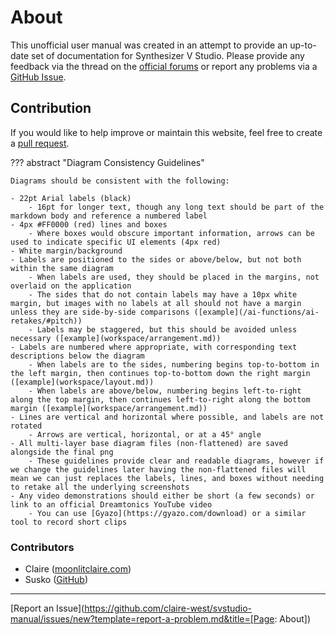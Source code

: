 # About

This unofficial user manual was created in an attempt to provide an up-to-date set of documentation for Synthesizer V Studio. Please provide any feedback via the thread on the [official forums](https://forum.synthesizerv.com/t/topic/7524) or report any problems via a [GitHub Issue](https://github.com/claire-west/svstudio-manual/issues/new).

## Contribution

If you would like to help improve or maintain this website, feel free to create a [pull request](https://github.com/claire-west/svstudio-manual/pulls).

??? abstract "Diagram Consistency Guidelines"

    Diagrams should be consistent with the following:

    - 22pt Arial labels (black)
        - 16pt for longer text, though any long text should be part of the markdown body and reference a numbered label
    - 4px #FF0000 (red) lines and boxes
        - Where boxes would obscure important information, arrows can be used to indicate specific UI elements (4px red)
    - White margin/background
    - Labels are positioned to the sides or above/below, but not both within the same diagram
        - When labels are used, they should be placed in the margins, not overlaid on the application
        - The sides that do not contain labels may have a 10px white margin, but images with no labels at all should not have a margin unless they are side-by-side comparisons ([example](/ai-functions/ai-retakes/#pitch))
        - Labels may be staggered, but this should be avoided unless necessary ([example](workspace/arrangement.md))
    - Labels are numbered where appropriate, with corresponding text descriptions below the diagram
        - When labels are to the sides, numbering begins top-to-bottom in the left margin, then continues top-to-bottom down the right margin ([example](workspace/layout.md))
        - When labels are above/below, numbering begins left-to-right along the top margin, then continues left-to-right along the bottom margin ([example](workspace/arrangement.md))
    - Lines are vertical and horizontal where possible, and labels are not rotated
        - Arrows are vertical, horizontal, or at a 45° angle
    - All multi-layer base diagram files (non-flattened) are saved alongside the final png
        - These guidelines provide clear and readable diagrams, however if we change the guidelines later having the non-flattened files will mean we can just replaces the labels, lines, and boxes without needing to retake all the underlying screenshots
    - Any video demonstrations should either be short (a few seconds) or link to an official Dreamtonics YouTube video
        - You can use [Gyazo](https://gyazo.com/download) or a similar tool to record short clips

### Contributors

- Claire ([moonlitclaire.com](https://moonlitclaire.com))
- Susko ([GitHub](https://github.com/Susko3))

---

[Report an Issue](https://github.com/claire-west/svstudio-manual/issues/new?template=report-a-problem.md&title=[Page: About])